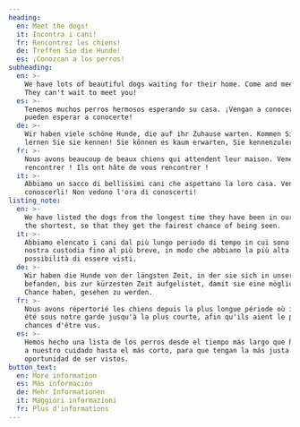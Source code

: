 ```yaml
---
heading:
  en: Meet the dogs!
  it: Incontra i cani!
  fr: Rencontrez les chiens!
  de: Treffen Sie die Hunde!
  es: ¡Conozcan a los perros!
subheading:
  en: >-
    We have lots of beautiful dogs waiting for their home. Come and meet them!
    They can't wait to meet you!
  es: >-
    Tenemos muchos perros hermosos esperando su casa. ¡Vengan a conocerlos! ¡No
    pueden esperar a conocerte!
  de: >-
    Wir haben viele schöne Hunde, die auf ihr Zuhause warten. Kommen Sie und
    lernen Sie sie kennen! Sie können es kaum erwarten, Sie kennenzulernen!
  fr: >-
    Nous avons beaucoup de beaux chiens qui attendent leur maison. Venez les
    rencontrer ! Ils ont hâte de vous rencontrer !
  it: >-
    Abbiamo un sacco di bellissimi cani che aspettano la loro casa. Venite a
    conoscerli! Non vedono l'ora di conoscerti!
listing_note:
  en: >-
    We have listed the dogs from the longest time they have been in our care to
    the shortest, so that they get the fairest chance of being seen.
  it: >-
    Abbiamo elencato i cani dal più lungo periodo di tempo in cui sono stati in
    nostra custodia fino al più breve, in modo che abbiano la più alta
    possibilità di essere visti.
  de: >-
    Wir haben die Hunde von der längsten Zeit, in der sie sich in unserer Obhut
    befanden, bis zur kürzesten Zeit aufgelistet, damit sie eine möglichst gute
    Chance haben, gesehen zu werden.
  fr: >-
    Nous avons répertorié les chiens depuis la plus longue période où ils ont
    été sous notre garde jusqu'à la plus courte, afin qu'ils aient le plus de
    chances d'être vus.
  es: >-
    Hemos hecho una lista de los perros desde el tiempo más largo que han estado
    a nuestro cuidado hasta el más corto, para que tengan la más justa
    oportunidad de ser vistos.
button_text:
  en: More information
  es: Más información
  de: Mehr Informationen
  it: Maggiori informazioni
  fr: Plus d'informations
---
```


